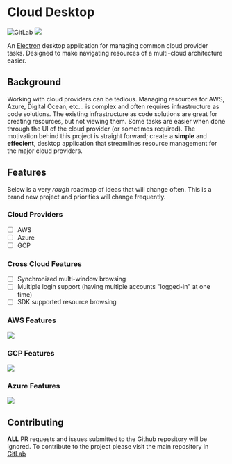 # Cloud Desktop
![GitLab](https://img.shields.io/gitlab/license/46741629?style=for-the-badge)
[![](https://img.shields.io/badge/Mirror-GitLab-fc6d26?style=for-the-badge)](https://gitlab.com/Joe_Hartzell/cloud-desktop)

An [Electron](https://www.electronjs.org/) desktop application for managing common cloud provider tasks. Designed to make navigating resources of a multi-cloud architecture easier.

## Background
Working with cloud providers can be tedious. Managing resources for AWS, Azure, Digital Ocean, etc... is complex and often requires infrastructure as code solutions. The existing infrastructure as code solutions are great for creating resources, but not viewing them. Some tasks are easier when done through the UI of the cloud provider (or sometimes required). The motivation behind this project is straight forward; create a **simple** and **effecient**, desktop application that streamlines resource management for the major cloud providers. 

## Features
Below is a very _rough_ roadmap of ideas that will change often. This is a brand new project and priorities will change frequently.

### Cloud Providers
- [ ] AWS
- [ ] Azure
- [ ] GCP

### Cross Cloud Features
- [ ] Synchronized multi-window browsing
- [ ] Multiple login support (having multiple accounts "logged-in" at one time)
- [ ] SDK supported resource browsing

### AWS Features
![](https://img.shields.io/badge/Status-WIP-critical?style=for-the-badge)

### GCP Features
![](https://img.shields.io/badge/Status-Not%20Started-inactive?style=for-the-badge)

### Azure Features
![](https://img.shields.io/badge/Status-Not%20Started-inactive?style=for-the-badge)

## Contributing
**ALL** PR requests and issues submitted to the Github repository will be ignored. To contribute to the project please visit the main repository in [GitLab](https://gitlab.com/Joe_Hartzell/cloud-desktop)